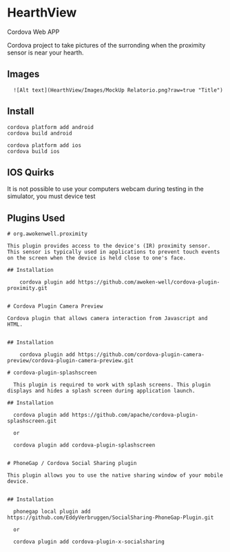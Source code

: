 # HearthView
Cordova Web APP

Cordova project to take pictures of the surronding when the proximity sensor is near your hearth.


## Images


        
      ![Alt text](HearthView/Images/MockUp Relatorio.png?raw=true "Title")

## Install
```
cordova platform add android
cordova build android

cordova platform add ios
cordova build ios
```

## IOS Quirks

It is not possible to use your computers webcam during testing in the simulator, you must device test

## Plugins Used
```
# org.awokenwell.proximity

This plugin provides access to the device's (IR) proximity sensor. This sensor is typically used in applications to prevent touch events on the screen when the device is held close to one's face.

## Installation

    cordova plugin add https://github.com/awoken-well/cordova-plugin-proximity.git
    
    
# Cordova Plugin Camera Preview

Cordova plugin that allows camera interaction from Javascript and HTML.


## Installation

    cordova plugin add https://github.com/cordova-plugin-camera-preview/cordova-plugin-camera-preview.git

# cordova-plugin-splashscreen

  This plugin is required to work with splash screens. This plugin displays and hides a splash screen during application launch.
  
## Installation

  cordova plugin add https://github.com/apache/cordova-plugin-splashscreen.git
  
  or
  
  cordova plugin add cordova-plugin-splashscreen


# PhoneGap / Cordova Social Sharing plugin

This plugin allows you to use the native sharing window of your mobile device.


## Installation

  phonegap local plugin add https://github.com/EddyVerbruggen/SocialSharing-PhoneGap-Plugin.git
  
  or
  
  cordova plugin add cordova-plugin-x-socialsharing



